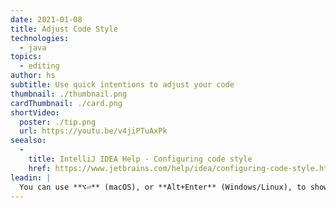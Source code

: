 ```yaml
---
date: 2021-01-08
title: Adjust Code Style
technologies:
  - java
topics:
  - editing
author: hs
subtitle: Use quick intentions to adjust your code
thumbnail: ./thumbnail.png
cardThumbnail: ./card.png
shortVideo:
  poster: ./tip.png
  url: https://youtu.be/v4jiPTuAxPk
seealso:
  - 
    title: IntelliJ IDEA Help - Configuring code style
    href: https://www.jetbrains.com/help/idea/configuring-code-style.html
leadin: |
  You can use **⌥⏎** (macOS), or **Alt+Enter** (Windows/Linux), to show context actions for your selection and then edit the code style.
---
```


